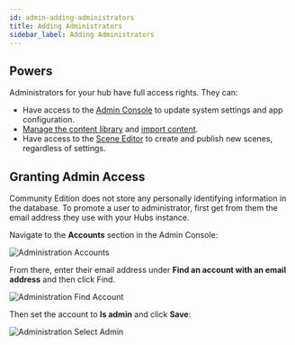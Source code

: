 ```yaml
---
id: admin-adding-administrators
title: Adding Administrators
sidebar_label: Adding Administrators
---
```


## Powers

Administrators for your hub have full access rights. They can:

- Have access to the [Admin Console](./admin-getting-started) to update system settings and app configuration.
- [Manage the content library](./admin-managing-content) and [import content](./admin-importing-content).
- Have access to the [Scene Editor](./spoke-creating-projects.md) to create and publish new scenes, regardless of settings.

## Granting Admin Access

Community Edition does not store any personally identifying information in the database.
To promote a user to administrator, first get from them the email address they use with your Hubs instance.

Navigate to the **Accounts** section in the Admin Console:

![Administration Accounts](img/hubs-cloud-accounts.jpeg)

From there, enter their email address under **Find an account with an email address** and then click Find.

![Administration Find Account](img/admin-find-account-email.png)

Then set the account to **Is admin** and click **Save**:

![Administration Select Admin](img/hubs-cloud-select-admin.jpeg)
